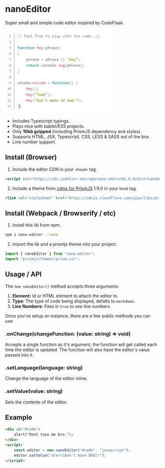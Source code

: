 # nanoEditor

Super small and simple code editor inspired by CodeFlask.

<img src="https://raw.githubusercontent.com/ClickSimply/nanoEditor/master/preview.png" alt="Demo">

- Includes Typescript typings.
- Plays nice with bablel/ES5 projects.
- Only **10kb gzipped** (including PrismJS dependency and styles).
- Supports HTML, JSX, Typescript, CSS, LESS & SASS out of the box. 
- Line number support.

## Install (Browser)
1) Include the editor CDN in your `<head>` tag.
```html
<script src="https://cdn.jsdelivr.net/npm/nano-editor@1.0.0/dist/nanoEditor.min.js"></script>
```

2) Include a theme from [cdnjs for PrismJS](https://cdnjs.com/libraries/prism) 1.9.0 in your `head` tag.
```html
<link rel="stylesheet" href="https://cdnjs.cloudflare.com/ajax/libs/prism/1.9.0/themes/prism.min.css" />
```

## Install (Webpack / Browserify / etc)

1) Install this lib from npm.
```sh
npm i nano-editor --save
```

2) Import the lib and a prismjs theme into your project.
```js
import { nanoEditor } from "nano-editor";
import "prismjs/themes/prism.css";
```

## Usage / API

The `new nanoEditor()` method accepts three arguments:
1. **Element:** Id or HTML element to attach the editor to.
2. **Type:** The type of code being displayed, defalts to `markdown`.
3. **Line Numbers:** Pass in `true` to see line numbers.

Once you've setup an instance, there are a few public methods you can use:

### .onChange(changeFunction: (value: string) => void)
Accepts a single function as it's argument, the function will get called each time the editor is updated.  The function will also have the editor's value passed into it.

### .setLanguage(language: string)
Change the language of the editor inline.

### .setValue(value: string)
Sets the contents of the editor.

## Example
```html
<div id="#code">
    alert("Dont taze me bro.");
</div>
<script>
    const editor = new nanoEditor("#code", "javascript");
    editor.setValue("alert(Don't move BRO!)");
</script>
```

